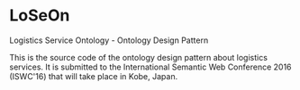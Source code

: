 # LoSeOn
Logistics Service Ontology - Ontology Design Pattern

This is the source code of the ontology design pattern about logistics services. It is submitted to the International Semantic Web Conference 2016 (ISWC'16) that will take place in Kobe, Japan. 
